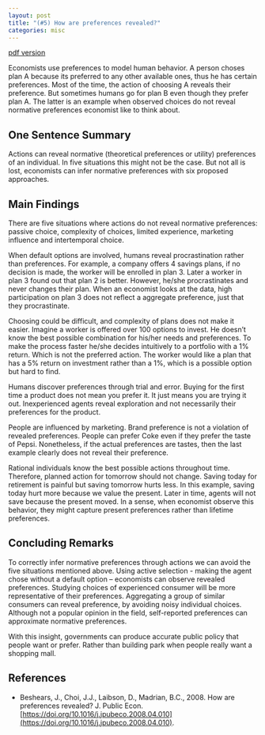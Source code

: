 ```yaml
---
layout: post
title: "(#5) How are preferences revealed?"
categories: misc
---
```


[pdf version](https://jjgecon.github.io/files/opecon_pdfs/5.pdf)

Economists use preferences to model human behavior. A person choses plan A because its preferred to any other available ones, thus he has certain preferences. Most of the time, the action of choosing A reveals their preference. But sometimes humans go for plan B even though they prefer plan A. The latter is an example when observed choices do not reveal normative preferences economist like to think about.

## One Sentence Summary

Actions can reveal normative (theoretical preferences or utility) preferences of an individual. In five situations this might not be the case. But not all is lost, economists can infer normative preferences with six proposed approaches.

## Main Findings

There are five situations where actions do not reveal normative preferences: passive choice, complexity of choices, limited experience, marketing influence and intertemporal choice.

When default options are involved, humans reveal procrastination rather than preferences. For example, a company offers 4 savings plans, if no decision is made, the worker will be enrolled in plan 3. Later a worker in plan 3 found out that plan 2 is better. However, he/she procrastinates and never changes their plan. When an economist looks at the data, high participation on plan 3 does not reflect a aggregate preference, just that they procrastinate.

Choosing could be difficult, and complexity of plans does not make it easier. Imagine a worker is offered over 100 options to invest. He doesn’t know the best possible combination for his/her needs and preferences. To make the process faster he/she decides intuitively to a portfolio with a 1% return. Which is not the preferred action. The worker would like a plan that has a 5% return on investment rather than a 1%, which is a possible option but hard to find.

Humans discover preferences through trial and error. Buying for the first time a product does not mean you prefer it. It just means you are trying it out. Inexperienced agents reveal exploration and not necessarily their preferences for the product.

People are influenced by marketing. Brand preference is not a violation of revealed preferences. People can prefer Coke even if they prefer the taste of Pepsi. Nonetheless, if the actual preferences are tastes, then the last example clearly does not reveal their preference.

Rational individuals know the best possible actions throughout time. Therefore, planned action for tomorrow should not change. Saving today for retirement is painful but saving tomorrow hurts less. In this example, saving today hurt more because we value the present. Later in time, agents will not save because the present moved. In a sense, when economist observe this behavior, they might capture present preferences rather than lifetime preferences.

## Concluding Remarks

To correctly infer normative preferences through actions we can avoid the five situations mentioned above. Using active selection - making the agent chose without a default option – economists can observe revealed preferences. Studying choices of experienced consumer will be more representative of their preferences. Aggregating a group of similar consumers can reveal preference, by avoiding noisy individual choices. Although not a popular opinion in the field, self-reported preferences can approximate normative preferences.

With this insight, governments can produce accurate public policy that people want or prefer. Rather than building park when people really want a shopping mall.

## References

* Beshears, J., Choi, J.J., Laibson, D., Madrian, B.C., 2008. How are preferences revealed? J. Public Econ. [https://doi.org/10.1016/j.jpubeco.2008.04.010](https://doi.org/10.1016/j.jpubeco.2008.04.010).

